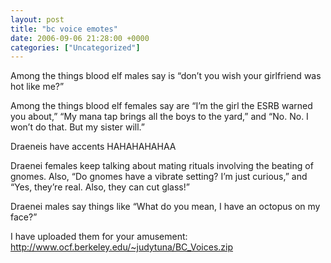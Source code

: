 ```yaml
---
layout: post
title: "bc voice emotes"
date: 2006-09-06 21:28:00 +0000
categories: ["Uncategorized"]
---
```


Among the things blood elf males say is “don’t you wish your girlfriend was hot like me?”

Among the things blood elf females say are “I’m the girl the ESRB warned you about,” “My mana tap brings all the boys to the yard,” and “No. No. I won’t do that. But my sister will.”

Draeneis have accents HAHAHAHAHAA

Draenei females keep talking about mating rituals involving the beating of gnomes. Also, “Do gnomes have a vibrate setting? I’m just curious,” and “Yes, they’re real. Also, they can cut glass!”

Draenei males say things like “What do you mean, I have an octopus on my face?”

I have uploaded them for your amusement: http://www.ocf.berkeley.edu/~judytuna/BC_Voices.zip